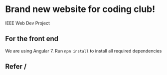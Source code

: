 # Brand new website for coding club!
IEEE Web Dev Project

## For the front end
We are using Angular 7.
Run ``` npm install ``` to install all required dependencies

## Refer /

